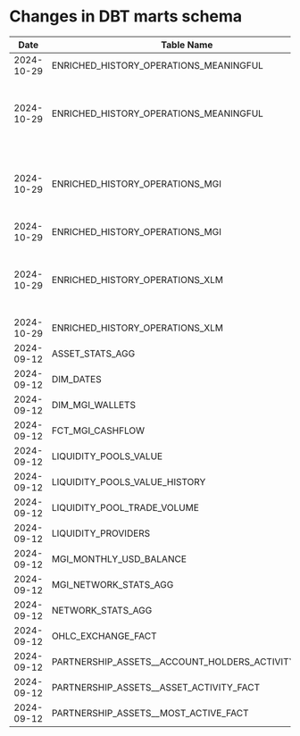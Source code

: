 # Changes in DBT marts schema

| Date       |       Table Name                | Operation     | Columns                  |
|------------|---------------------------------|---------------|--------------------------|
| 2024-10-29 | ENRICHED_HISTORY_OPERATIONS_MEANINGFUL | column_added | airflow_start_ts, details_json |
| 2024-10-29 | ENRICHED_HISTORY_OPERATIONS_MEANINGFUL | type_changed | min_price_r, claimants, path, asset_balance_changes, parameters_decoded, parameters, max_price_r |
| 2024-10-29 | ENRICHED_HISTORY_OPERATIONS_MGI | type_changed | claimants, asset_balance_changes, parameters_decoded, max_price_r, min_price_r, parameters, path |
| 2024-10-29 | ENRICHED_HISTORY_OPERATIONS_MGI | column_added | details_json, airflow_start_ts |
| 2024-10-29 | ENRICHED_HISTORY_OPERATIONS_XLM | type_changed | parameters, max_price_r, min_price_r, path, asset_balance_changes, parameters_decoded, claimants |
| 2024-10-29 | ENRICHED_HISTORY_OPERATIONS_XLM | column_added | details_json, airflow_start_ts |
| 2024-09-12 | ASSET_STATS_AGG | column_added | airflow_start_ts |
| 2024-09-12 | DIM_DATES | column_added | airflow_start_ts |
| 2024-09-12 | DIM_MGI_WALLETS | column_added | airflow_start_ts |
| 2024-09-12 | FCT_MGI_CASHFLOW | column_added | airflow_start_ts |
| 2024-09-12 | LIQUIDITY_POOLS_VALUE | column_added | airflow_start_ts |
| 2024-09-12 | LIQUIDITY_POOLS_VALUE_HISTORY | column_added | airflow_start_ts |
| 2024-09-12 | LIQUIDITY_POOL_TRADE_VOLUME | column_added | airflow_start_ts |
| 2024-09-12 | LIQUIDITY_PROVIDERS | column_added | airflow_start_ts |
| 2024-09-12 | MGI_MONTHLY_USD_BALANCE | column_added | airflow_start_ts |
| 2024-09-12 | MGI_NETWORK_STATS_AGG | column_added | airflow_start_ts |
| 2024-09-12 | NETWORK_STATS_AGG | column_added | airflow_start_ts |
| 2024-09-12 | OHLC_EXCHANGE_FACT | column_added | airflow_start_ts |
| 2024-09-12 | PARTNERSHIP_ASSETS__ACCOUNT_HOLDERS_ACTIVITY_FACT | column_added | airflow_start_ts |
| 2024-09-12 | PARTNERSHIP_ASSETS__ASSET_ACTIVITY_FACT | column_added | airflow_start_ts |
| 2024-09-12 | PARTNERSHIP_ASSETS__MOST_ACTIVE_FACT | column_added | airflow_start_ts |
